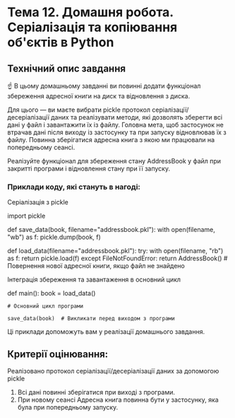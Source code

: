 # Тема 12. Домашня робота. Серіалізація та копіювання об'єктів в Python
## Технiчний опис завдання
☝ В цьому домашньому завданні ви повинні додати функціонал збереження адресної книги на диск та відновлення з диска.

Для цього — ви маєте вибрати pickle протокол серіалізації/десеріалізації даних та реалізувати методи, які дозволять зберегти всі дані у файл і завантажити їх із файлу.
Головна мета, щоб застосунок не втрачав дані після виходу із застосунку та при запуску відновлював їх з файлу. Повинна зберігатися адресна книга з якою ми працювали на попередньому сеансі.

Реалізуйте функціонал для збереження стану AddressBook у файл при закритті програми і відновлення стану при її запуску.

### Приклади коду, які стануть в нагоді:
Серіалізація з pickle

import pickle

def save_data(book, filename="addressbook.pkl"):
    with open(filename, "wb") as f:
        pickle.dump(book, f)

def load_data(filename="addressbook.pkl"):
    try:
        with open(filename, "rb") as f:
            return pickle.load(f)
    except FileNotFoundError:
        return AddressBook()  # Повернення нової адресної книги, якщо файл не знайдено



Інтеграція збереження та завантаження в основний цикл

def main():
    book = load_data()

    # Основний цикл програми

    save_data(book)  # Викликати перед виходом з програми

Ці приклади допоможуть вам у реалізації домашнього завдання.

## Критерії оцінювання:

Реалізовано протокол серіалізації/десеріалізації даних за допомогою pickle
1. Всі дані повинні зберігатися при виході з програми.
2. При новому сеансі Адресна книга повинна бути у застосунку, яка була при попередньому запуску.
